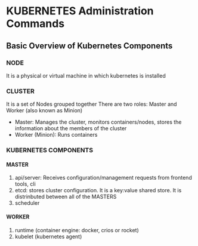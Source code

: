# KUBERNETES Administration Commands

## Basic Overview of Kubernetes Components

### NODE
It is a physical or virtual machine in which kubernetes is installed

### CLUSTER
It is a set of Nodes grouped together
There are two roles: Master and Worker (also known as Minion)
* Master: Manages the cluster, monitors containers/nodes, stores the information about the members of the cluster
* Worker (Minion): Runs containers

### KUBERNETES COMPONENTS

#### MASTER
1. api/server: Receives configuration/management requests from frontend tools, cli
1. etcd: stores cluster configuration. It is a key:value shared store. It is distrinbuted between all of the MASTERS
1. scheduler

#### WORKER
1. runtime (container engine: docker, crios or rocket)
1. kubelet (kubernetes agent)






